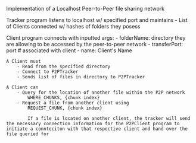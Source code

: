 Implementation of a Localhost Peer-to-Peer file sharing network

Tracker program listens to localhost w/ specified port and maintains
    - List of Clients connected w/ hashes of folders they posess

Client program connects with inputted args:
    - folderName: directory they are allowing to be accessed by the peer-to-peer network
    - transferPort: port # associated with client
    - name: Client's Name

    A Client must
        - Read from the specified directory
        - Connect to P2PTracker
        - Sends list of files in directory to P2PTracker

    A Client can
        - Query for the location of another file within the P2P network
            WHERE_CHUNKS, {chunk index}
        - Request a file from another client using 
            REQUEST_CHUNK, {chunk index}
        
            If a file is located on another client, the tracker will send the necessary connection information for the P2PClient program to initiate a connteciton with that respective client and hand over the file queried for
